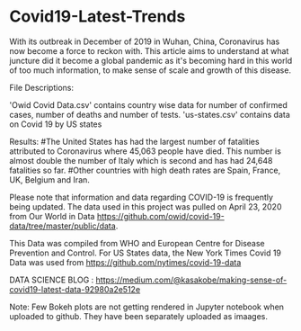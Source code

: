 # Covid19-Latest-Trends

With its outbreak in December of 2019 in Wuhan, China, Coronavirus has now become a force 
to reckon with. This article aims to understand at what juncture did it become a global 
pandemic as it's becoming hard in this world of too much information, to make
sense of scale and growth of this disease.


File Descriptions:

'Owid Covid Data.csv' contains country wise data for number of confirmed cases, number of deaths
and number of tests.
'us-states.csv' contains data on Covid 19 by US states


Results:
#The United States has had the largest number of fatalities attributed to Coronavirus where 45,063 people have died. This number is almost double the number of Italy which is second and has had 24,648 fatalities so far.
#Other countries with high death rates are Spain, France, UK, Belgium and Iran.

Please note that information and data regarding COVID-19 is frequently being updated. 
The data used in this project was pulled on April 23, 2020 from Our World in 
Data https://github.com/owid/covid-19-data/tree/master/public/data. 

This Data was compiled from WHO and European Centre for Disease Prevention and Control.
For US States data, the New York Times Covid 19 Data was used from https://github.com/nytimes/covid-19-data

DATA SCIENCE BLOG : https://medium.com/@kasakobe/making-sense-of-covid19-latest-data-92980a2e512e

Note: Few Bokeh plots are not getting rendered in Jupyter notebook when uploaded to github. They have been separately uploaded as imaages.
